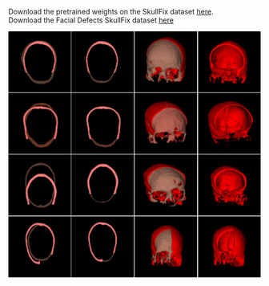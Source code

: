 Download the pretrained weights on the SkullFix dataset [here](https://files.icg.tugraz.at/f/d6b9f18c422948a8b0f1/?dl=1). <br>
Download the Facial Defects SkullFix dataset [here](https://files.icg.tugraz.at/f/5b7f31c4465b437e996d/?dl=1)


<img src="https://github.com/Jianningli/research-contributions/blob/master/SkullRec/figs/monai_results.png" alt="dataset" width="600"/>
